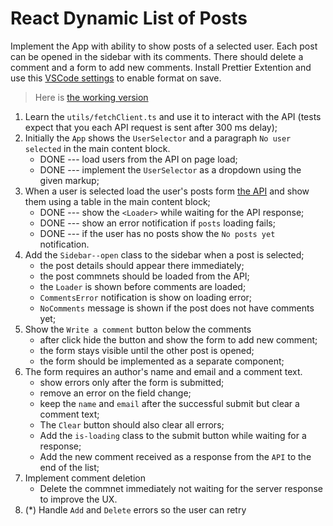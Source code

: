 # React Dynamic List of Posts

Implement the App with ability to show posts of a selected user. Each post can
be opened in the sidebar with its comments. There should delete a comment and a
form to add new comments.
Install Prettier Extention and use this [VSCode settings](https://mate-academy.github.io/fe-program/tools/vscode/settings.json) to enable format on save.

> Here is [the working version](https://mate-academy.github.io/react_dynamic-list-of-posts/)

1. Learn the `utils/fetchClient.ts` and use it to interact with the API (tests expect that you each API request is sent after 300 ms delay);
1. Initially the `App` shows the `UserSelector` and a paragraph `No user selected` in the main content block.
   - DONE --- load users from the API on page load;
   - DONE --- implement the `UserSelector` as a dropdown using the given markup;
1. When a user is selected load the user's posts form [the API](https://mate-academy.github.io/fe-students-api/) and show them using a table in the main content block;
   - DONE --- show the `<Loader>` while waiting for the API response;
   - DONE --- show an error notification if `posts` loading fails;
   - DONE --- if the user has no posts show the `No posts yet` notification.
1. Add the `Sidebar--open` class to the sidebar when a post is selected;
   - the post details should appear there immediately;
   - the post commnets should be loaded from the API;
   - the `Loader` is shown before comments are loaded;
   - `CommentsError` notification is show on loading error;
   - `NoComments` message is shown if the post does not have comments yet;
1. Show the `Write a comment` button below the comments
   - after click hide the button and show the form to add new comment;
   - the form stays visible until the other post is opened;
   - the form should be implemented as a separate component;
1. The form requires an author's name and email and a comment text.
   - show errors only after the form is submitted;
   - remove an error on the field change;
   - keep the `name` and `email` after the successful submit but clear a comment text;
   - The `Clear` button should also clear all errors;
   - Add the `is-loading` class to the submit button while waiting for a response;
   - Add the new comment received as a response from the `API` to the end of the list;
1. Implement comment deletion
   - Delete the commnet immediately not waiting for the server response to improve the UX.
1. (\*) Handle `Add` and `Delete` errors so the user can retry
